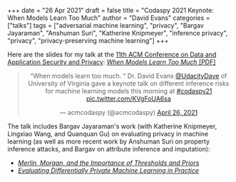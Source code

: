 +++
date = "26 Apr 2021"
draft = false
title = "Codaspy 2021 Keynote: When Models Learn Too Much"
author = "David Evans"
categories = ["talks"]
tags = ["adversarial machine learning", "privacy", "Bargav Jayaraman", "Anshuman Suri", "Katherine Knipmeyer", "inference privacy", "privacy", "privacy-preserving machine learning"]
+++

Here are the slides for my talk at the
[11th ACM Conference on Data and Application Security and Privacy](http://www.codaspy.org/2021/program.html):
[_When Models Learn Too Much_ [PDF]](https://www.dropbox.com/s/6wzloxuai709s0k/codaspy-post.pdf?dl=0)

<center>
<blockquote class="twitter-tweet"><p lang="en" dir="ltr">“When models learn too much. “ Dr. David Evans <a href="https://twitter.com/UdacityDave?ref_src=twsrc%5Etfw">@UdacityDave</a> of University of Virginia gave a keynote talk on different inference risks for machine learning models this morning at <a href="https://twitter.com/hashtag/codaspy21?src=hash&amp;ref_src=twsrc%5Etfw">#codaspy21</a> <a href="https://t.co/KVgFoUA6sa">pic.twitter.com/KVgFoUA6sa</a></p>&mdash; acmcodaspy (@acmcodaspy) <a href="https://twitter.com/acmcodaspy/status/1386748565796507652?ref_src=twsrc%5Etfw">April 26, 2021</a></blockquote> <script async src="https://platform.twitter.com/widgets.js" charset="utf-8"></script>
</center>

The talk includes Bargav Jayaraman's work (with Katherine Knipmeyer, Lingxiao Wang, and Quanquan Gu) on evaluating privacy in machine learning (as well as more recent work by Anshuman Suri on property inference attacks, and Bargav on attribute inference and imputation): 

- [_Merlin, Morgan, and the Importance of Thresholds and Priors_](/merlin-morgan-and-the-importance-of-thresholds-and-priors/)
- [_Evaluating Differentially Private Machine Learning in Practice_](/evaluating-differentially-private-machine-learning-in-practice/)

